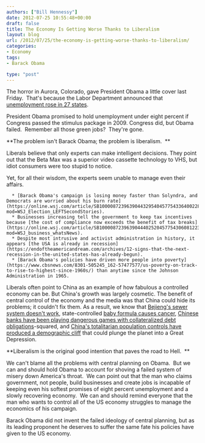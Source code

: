 ```yaml
---
authors: ["Bill Hennessy"]
date: 2012-07-25 10:55:48+00:00
draft: false
title: The Economy Is Getting Worse Thanks to Liberalism
layout: blog
url: /2012/07/25/the-economy-is-getting-worse-thanks-to-liberalism/
categories:
- Economy
tags:
- Barack Obama

type: "post"
---
```




The horror in Aurora, Colorado, gave President Obama a little cover last Friday.  That's because the Labor Department announced that [unemployment rose in 27 states](https://www.theblaze.com/stories/recovery-unemployment-spikes-in-27-states/).

President Obama promised to hold unemployment under eight percent if Congress passed the stimulus package in 2009. Congress did, but Obama failed.  Remember all those green jobs?  They're gone.

**The problem isn't Barack Obama; the problem is liberalism.  **

Liberals believe that only experts can make intelligent decisions. They point out that the Beta Max was a superior video cassette technology to VHS, but idiot consumers were too stupid to notice.

Yet, for all their wisdom, the experts seem unable to manage even their affairs.



	  * [Barack Obama's campaign is losing money faster than Solyndra, and Democrats are worried about his burn rate](https://online.wsj.com/article/SB10000872396390443295404577543364002286188.html?mod=WSJ_Election_LEFTSecondStories).
	  * Businesses increasing tell the government to keep tax incentives because [the cost of compliance now exceeds the benefit of tax breaks](https://online.wsj.com/article/SB10000872396390444025204577543060812237798.html?mod=WSJ_business_whatsNews).
	  * Despite most intrusive and activist administration in history, it appears [the USA is already in recession](https://endoftheamericandream.com/archives/12-signs-that-the-next-recession-in-the-united-states-has-already-begun).
	  * [Barack Obama's policies have driven more people into poverty](https://www.cbsnews.com/8301-505245_162-57477577/us-poverty-on-track-to-rise-to-highest-since-1960s/) than anytime since the Johnson Administration in 1965.

Liberals often point to China as an example of how fabulous a controlled economy can be. But China's growth was largely cosmetic. The benefit of central control of the economy and the media was that China could hide its problems; it couldn't fix them. As a result, we know that [Bejieng's sewer system doesn't work](https://www.businessinsider.com/beijing-flood-sewer-photo-2012-7), state-controlled [baby formula causes cancer](https://www.businessinsider.com/china-finds-cancer-causing-toxin-in-baby-formula-2012-7), [Chinese banks have been playing dangerous games with collateralized debt obligations](https://www.businessinsider.com/complete-guide-to-chinas-shadow-banking-system-2012-7)-squared, and [China's totalitarian population controls have produced a demographic cliff](https://www.businessinsider.com/china8217s-demographic-perfect-storm-the-ultimate-growth-killer-2012-7) that could plunge the planet into a Great Depression.

**Liberalism is the original good intention that paves the road to Hell.  **

We can't blame all the problems with central planning on Obama.  But we can and should hold Obama to account for shoving a failed system of misery down America's throat.  We can point out that the man who claims government, not people, build businesses and create jobs is incapable of keeping even his softest promises of eight percent unemployment and a slowly recovering economy.  We can and should remind everyone that the man who wants to control all of the US economy struggles to manage the economics of his campaign.

Barack Obama did not invent the failed ideology of central planning, but as its leading proponent he deserves to suffer the same fate his policies have given to the US economy.


